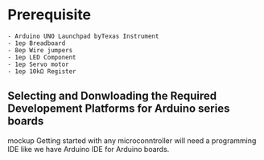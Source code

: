 # Prerequisite

>
    - Arduino UNO Launchpad byTexas Instrument
    - 1ep Breadboard
    - 8ep Wire jumpers
    - 1ep LED Component
    - 1ep Servo motor
    - 1ep 10kΩ Register
> 

## Selecting and Donwloading the Required Developement Platforms for Arduino series boards
mockup
Getting started with any microconntroller will need a programming IDE like we have Arduino IDE for Arduino boards. 